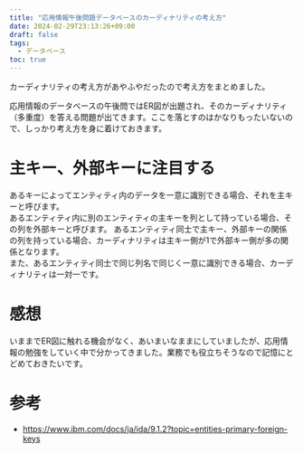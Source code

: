 ```yaml
---
title: "応用情報午後問題データベースのカーディナリティの考え方"
date: 2024-02-29T23:13:26+09:00
draft: false
tags:
  - データベース
toc: true
---
```

カーディナリティの考え方があやふやだったので考え方をまとめました。
<!--more-->
応用情報のデータベースの午後問ではER図が出題され、そのカーディナリティ（多重度）を答える問題が出てきます。ここを落とすのはかなりもったいないので、しっかり考え方を身に着けておきます。  
# 主キー、外部キーに注目する
あるキーによってエンティティ内のデータを一意に識別できる場合、それを主キーと呼びます。  
あるエンティティ内に別のエンティティの主キーを列として持っている場合、その列を外部キーと呼びます。
あるエンティティ同士で主キー、外部キーの関係の列を持っている場合、カーディナリティは主キー側が1で外部キー側が多の関係となります。  
また、あるエンティティ同士で同じ列名で同じく一意に識別できる場合、カーディナリティは一対一です。  
# 感想
いままでER図に触れる機会がなく、あいまいなままにしていましたが、応用情報の勉強をしていく中で分かってきました。業務でも役立ちそうなので記憶にとどめておきたいです。

# 参考
- https://www.ibm.com/docs/ja/ida/9.1.2?topic=entities-primary-foreign-keys
